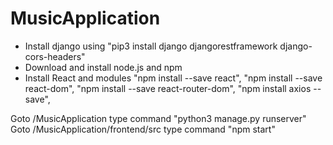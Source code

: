 # MusicApplication
* Install django using
	"pip3 install django djangorestframework django-cors-headers"
* Download and install node.js and npm
* Install React and modules
	"npm install --save react",
	"npm install --save react-dom",
	"npm install --save react-router-dom",
	"npm install axios --save",


Goto /MusicApplication type command "python3 manage.py runserver"
Goto /MusicApplication/frontend/src type command "npm start"

	
